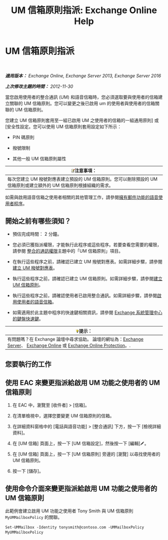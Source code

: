 ﻿---
title: 'UM 信箱原則指派: Exchange Online Help'
TOCTitle: UM 信箱原則指派
ms:assetid: c8da6cbe-3d22-4fff-8b5a-416b1c8adb6c
ms:mtpsurl: https://technet.microsoft.com/zh-tw/library/Bb201728(v=EXCHG.150)
ms:contentKeyID: 50474218
ms.date: 05/23/2018
mtps_version: v=EXCHG.150
ms.translationtype: MT
---

# UM 信箱原則指派

 

_**適用版本：** Exchange Online, Exchange Server 2013, Exchange Server 2016_

_**上次修改主題的時間：** 2012-11-30_

當您啟用使用者的整合通訊 (UM) 和語音信箱時，您必須選取要與使用者的信箱建立關聯的 UM 信箱原則。您可以變更之後已啟用 um 的使用者與使用者的信箱關聯的 UM 信箱原則。

您建立 UM 信箱原則套用至一組已啟用 UM 之使用者的信箱的一組通用原則\] 或 \[安全性設定。您可以使用 UM 信箱原則套用設定如下所示：

  - PIN 碼原則

  - 撥號限制

  - 其他一般 UM 信箱原則屬性

<table>
<thead>
<tr class="header">
<th><img src="images/Bb124558.note(EXCHG.150).gif" title="注意事項" alt="注意事項" />注意事項：</th>
</tr>
</thead>
<tbody>
<tr class="odd">
<td>每次您建立 UM 撥號對應表建立預設的 UM 信箱原則。您可以刪除預設的 UM 信箱原則或建立額外的 UM 信箱原則根據組織的需求。</td>
</tr>
</tbody>
</table>


如需與啟用語音信箱之使用者相關的其他管理工作，請參閱[擁有郵件功能的語音使用者程序](voice-mail-enabled-user-procedures-exchange-2013-help.md)。

## 開始之前有哪些須知？

  - 預估完成時間： 2 分鐘。

  - 您必須已獲指派權限，才能執行此程序或這些程序。若要查看您需要的權限，請參閱 [整合的通訊權限](unified-messaging-permissions-exchange-2013-help.md)主題中的「UM 信箱原則」項目。

  - 在執行這些程序之前，請確認已建立 UM 撥號對應表。如需詳細步驟，請參閱[建立 UM 撥號對應表](create-a-um-dial-plan-exchange-2013-help.md)。

  - 執行這些程序之前，請確認已建立 UM 信箱原則。如需詳細步驟，請參閱[建立 UM 信箱原則](create-a-um-mailbox-policy-exchange-2013-help.md)。

  - 執行這些程序之前，請確認使用者已啟用整合通訊。如需詳細步驟，請參閱[啟用使用者的語音信箱](enable-a-user-for-voice-mail-exchange-2013-help.md)。

  - 如需適用於此主題中程序的快速鍵相關資訊，請參閱 [Exchange 系統管理中心的鍵盤快速鍵](keyboard-shortcuts-in-the-exchange-admin-center-exchange-online-protection-help.md)。

<table>
<thead>
<tr class="header">
<th><img src="images/Bb124558.tip(EXCHG.150).gif" title="提示" alt="提示" />提示：</th>
</tr>
</thead>
<tbody>
<tr class="odd">
<td>有問題嗎？在 Exchange 論壇中尋求協助。 論壇的網址為：<a href="https://go.microsoft.com/fwlink/p/?linkid=60612">Exchange Server</a>、 <a href="https://go.microsoft.com/fwlink/p/?linkid=267542">Exchange Online</a> 或 <a href="https://go.microsoft.com/fwlink/p/?linkid=285351">Exchange Online Protection</a>。.</td>
</tr>
</tbody>
</table>


## 您要執行的工作

## 使用 EAC 來變更指派給啟用 UM 功能之使用者的 UM 信箱原則

1.  在 EAC 中，瀏覽至 \[收件者\] \> \[信箱\]。

2.  在清單檢視中，選擇您要變更 UM 信箱原則的信箱。

3.  在詳細資料窗格中的 \[電話與語音功能\] \> \[整合通訊\] 下方，按一下 \[檢視詳細資料\]。

4.  在 \[UM 信箱\] 頁面上，按一下 \[UM 信箱設定\]，然後按一下 \[編輯\]![編輯圖示](images/JJ218640.6f53ccb2-1f13-4c02-bea0-30690e6ea71d(EXCHG.150).gif "編輯圖示")。

5.  在 \[UM 信箱\] 頁面上，按一下 \[UM 信箱原則\] 旁邊的 \[瀏覽\] 以尋找使用者的 UM 信箱原則。

6.  按一下 \[儲存\]。

## 使用命令介面來變更指派給啟用 UM 功能之使用者的 UM 信箱原則

此範例會建立啟用 UM 功能之使用者 Tony Smith 與 UM 信箱原則 `MyUMMailboxPolicy` 的關聯。

    Set-UMMailbox -Identity tonysmith@contoso.com -UMMailboxPolicy MyUMMailboxPolicy

